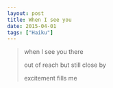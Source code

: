 ```yaml
---
layout: post
title: When I see you
date: 2015-04-01
tags: ["Haiku"]
---
```


> when I see you there> 
> out of reach but still close by> 
> excitement fills me
